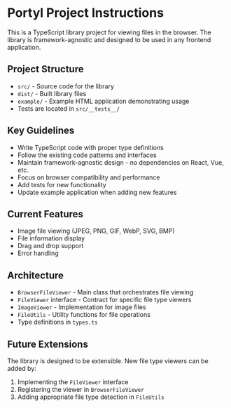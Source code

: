 <!-- Use this file to provide workspace-specific custom instructions to Copilot. For more details, visit https://code.visualstudio.com/docs/copilot/copilot-customization#_use-a-githubcopilotinstructionsmd-file -->

# Portyl Project Instructions

This is a TypeScript library project for viewing files in the browser. The library is framework-agnostic and designed to be used in any frontend application.

## Project Structure
- `src/` - Source code for the library
- `dist/` - Built library files
- `example/` - Example HTML application demonstrating usage
- Tests are located in `src/__tests__/`

## Key Guidelines
- Write TypeScript code with proper type definitions
- Follow the existing code patterns and interfaces
- Maintain framework-agnostic design - no dependencies on React, Vue, etc.
- Focus on browser compatibility and performance
- Add tests for new functionality
- Update example application when adding new features

## Current Features
- Image file viewing (JPEG, PNG, GIF, WebP, SVG, BMP)
- File information display
- Drag and drop support
- Error handling

## Architecture
- `BrowserFileViewer` - Main class that orchestrates file viewing
- `FileViewer` interface - Contract for specific file type viewers
- `ImageViewer` - Implementation for image files
- `FileUtils` - Utility functions for file operations
- Type definitions in `types.ts`

## Future Extensions
The library is designed to be extensible. New file type viewers can be added by:
1. Implementing the `FileViewer` interface
2. Registering the viewer in `BrowserFileViewer`
3. Adding appropriate file type detection in `FileUtils`
